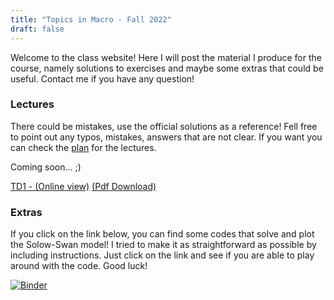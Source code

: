 ```yaml
---
title: "Topics in Macro - Fall 2022"
draft: false
---
```


Welcome to the class website! Here I will post the material I produce for the course, namely solutions to exercises and maybe some extras that could be useful. Contact me if you have any question!


### Lectures

There could be mistakes, use the official solutions as a reference! Fell free to point out any typos, mistakes, answers that are not clear. If you want you can check the [plan](https://drive.google.com/file/d/1uzwyoeME5_vJwNKxlbkXk3x5iij3ICOI/view?usp=sharing) for the lectures.

Coming soon... ;)

[TD1 - (Online view)](https://enricomattia.github.io/TDs/TD1.html) [(Pdf Download)](https://drive.google.com/file/d/1PX_IWlARsWwLeQpC5L6Gp6R4LquJHs-9/view?usp=sharing)

<!-- [TD2 - (Online view)](https://enricomattia.github.io/TDs/TD2.html) [(Pdf Download)](https://drive.google.com/file/d/1-GBxNWOLx_mruENbpD6uu6PQ6figfa-G/view?usp=sharing) -->

<!-- [TD3 - (Online view)](https://enricomattia.github.io/TDs/TD3.html) [(Pdf Download)](https://drive.google.com/file/d/1qnVCYnU4JLgzvRCK0sT9-C7g9DqoAhW0/view?usp=sharing) -->

<!-- [TD4 - (Online view)](https://enricomattia.github.io/TDs/TD4.html) [(Pdf Download)](https://drive.google.com/file/d/12fUC9pHw9REIkOBJdka6DqoKBZ38Sjlo/view?usp=sharing) -->

<!-- [TD5 - (Online view)](https://enricomattia.github.io/TDs/TD5.html) [(Pdf Download)](https://drive.google.com/file/d/1E2Nse5W2-wEB_zMGsb-H8IbMClY6wpWT/view?usp=sharing) -->

<!-- [TD6 - (Online view)](https://enricomattia.github.io/TDs/TD6.html) [(Pdf Download)](https://drive.google.com/file/d/1lwVx22M_MrUH3IMgBUZVGScUEo9sdB03/view?usp=sharing) -->

<!-- [TD7 - (Online view)](https://enricomattia.github.io/TDs/TD7.html) [(Pdf Download)](https://drive.google.com/file/d/15PQcuFpSTgNxnaf3Ss1d-pMY2j1KzG1G/view?usp=sharing) -->

<!-- [TD8 - (Online view)](https://enricomattia.github.io/TDs/TD8.html) [(Pdf Download)](https://drive.google.com/file/d/1ac8aE9gc4fEgxinmhFM94PNgvg7AIiR-/view?usp=sharing) -->

<!-- [TD9 - (Online view)](https://enricomattia.github.io/TDs/TD9.html) [(Pdf Download)](https://drive.google.com/file/d/1aEmIXvm14fgQm1RUhkTpj0UuGjGOLilh/view?usp=sharing) -->

<!-- [TD10 - (Online view)](https://enricomattia.github.io/TDs/TD10.html) [(Pdf Download)](https://drive.google.com/file/d/1wg9_fN_dhlrpOKmFefObJSoG8cpOK3xs/view?usp=sharing) -->

<!--[Ex 4 - TD 4 - (Online view)](https://enricomattia.github.io/TDs/Ex4.html) [(Pdf Download)](https://drive.google.com/file/d/1k1z-DoNZ1OsmwrVrfeY09kBye75mAb2r/view?usp=sharing) -->

### Extras

If you click on the link below, you can find some codes that solve and plot the Solow-Swan model! I tried to make it as straightforward as possible by including instructions. Just click on the link and see if you are able to play around with the code. Good luck!

[![Binder](https://mybinder.org/badge_logo.svg)](https://mybinder.org/v2/gh/Enricomattia/TopicsInMacro1TD/HEAD?filepath=solow-swan.ipynb)

<!-- Here you can find the solutions to the 2020 and 2019 midterm. However, I strongly suggest you to focus on the class and TD material before attempting it! -->

<!-- [Midterm 2020](https://drive.google.com/file/d/1VppGSs9ZSFqEMvSc339n2Ogz0L8Dc9bz/view?usp=sharing) -->

<!-- [Baby boom](https://drive.google.com/file/d/1rHf8e_8WRqNfS-1QuBd-d1_GCsmbRszR/view?usp=sharing) -->





